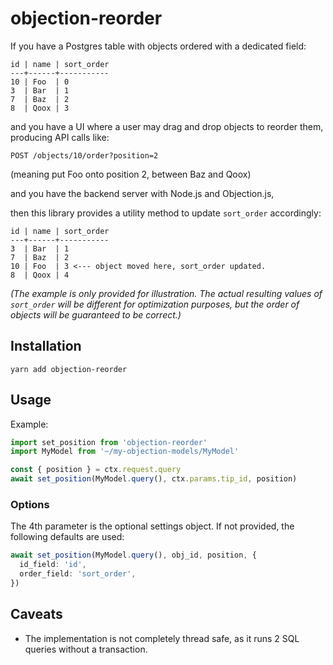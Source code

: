 # objection-reorder

If you have a Postgres table with objects ordered with a dedicated field:

```
id | name | sort_order
---+------+-----------
10 | Foo  | 0
3  | Bar  | 1
7  | Baz  | 2
8  | Qoox | 3
```

and you have a UI where a user may drag and drop objects to reorder them, producing API calls like:

```
POST /objects/10/order?position=2
```

(meaning put Foo onto position 2, between Baz and Qoox)

and you have the backend server with Node.js and Objection.js,

then this library provides a utility method to update `sort_order` accordingly:

```
id | name | sort_order
---+------+-----------
3  | Bar  | 1
7  | Baz  | 2
10 | Foo  | 3 <--- object moved here, sort_order updated.
8  | Qoox | 4
```

*(The example is only provided for illustration. The actual resulting values of `sort_order` will be different for optimization purposes, but the order of objects will be guaranteed to be correct.)*

## Installation

```
yarn add objection-reorder
```

## Usage

Example:

```ts
import set_position from 'objection-reorder'
import MyModel from '~/my-objection-models/MyModel'

const { position } = ctx.request.query
await set_position(MyModel.query(), ctx.params.tip_id, position)
```

### Options

The 4th parameter is the optional settings object. If not provided, the following defaults are used:

```ts
await set_position(MyModel.query(), obj_id, position, {
  id_field: 'id',
  order_field: 'sort_order',
})
```

## Caveats

* The implementation is not completely thread safe, as it runs 2 SQL queries without a transaction.
